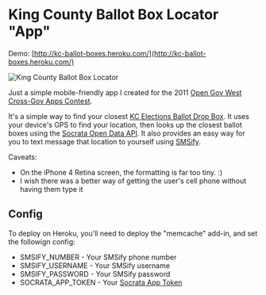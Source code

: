 # King County Ballot Box Locator "App" #

Demo: [http://kc-ballot-boxes.heroku.com/](http://kc-ballot-boxes.heroku.com/)

![King County Ballot Box Locator](https://img.skitch.com/20110519-fsygnq7gsebthe224hfhc9egyt.png)

Just a simple mobile-friendly app I created for the 2011 [Open Gov West Cross-Gov Apps Contest](http://www.opengovwest.org/events/conference/opengovwest-11/1304-2/).

It's a simple way to find your closest [KC Elections Ballot Drop Box](http://www.datakc.org/Elections/King-County-Elections-Ballot-Drop-Boxes/bjd8-qrep). It uses your device's GPS to find your location, then looks up the closest ballot boxes using the [Socrata Open Data API](http://dev.socrata.com). It also provides an easy way for you to text message that location to yourself using [SMSify](http://www.smsify.com).

Caveats:

* On the iPhone 4 Retina screen, the formatting is far too tiny. :)
* I wish there was a better way of getting the user's cell phone without having
  them type it

## Config ##

To deploy on Heroku, you'll need to deploy the "memcache" add-in, and set the
followign config:

* SMSIFY_NUMBER - Your SMSify phone number
* SMSIFY_USERNAME - Your SMSify username
* SMSIFY_PASSWORD - Your SMSify password
* SOCRATA_APP_TOKEN - Your [Socrata App Token](http://dev.socrata.com/register)
 
